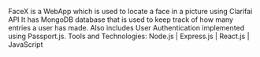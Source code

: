  FaceX is a WebApp which is used to locate a face in a picture using Clarifai API
 It has MongoDB database that is used to keep track of how many entries a user has made.
 Also includes User Authentication implemented using Passport.js.
 Tools and Technologies: Node.js | Express.js | React.js | JavaScript
